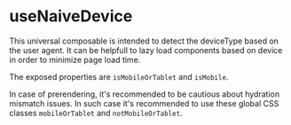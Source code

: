 # useNaiveDevice

This universal composable is intended to detect the deviceType based on the user agent.
It can be helpfull to lazy load components based on device in order to minimize page load time.

The exposed properties are `isMobileOrTablet` and `isMobile`.

In case of prerendering, it's recommended to be cautious about hydration mismatch issues. In such case it's recommended to use these global CSS classes `mobileOrTablet` and `notMobileOrTablet`.
